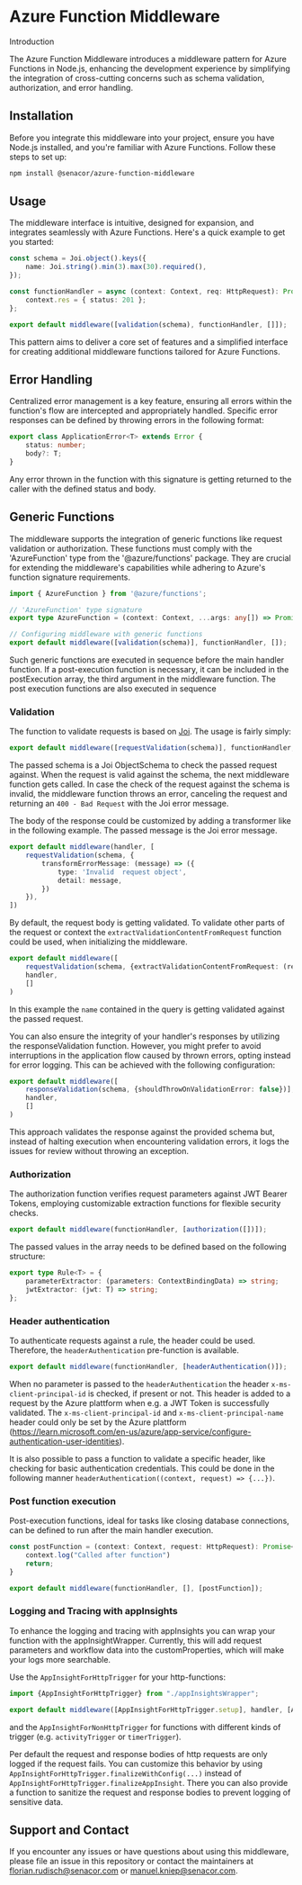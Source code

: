 # Azure Function Middleware

Introduction

The Azure Function Middleware introduces a middleware pattern for Azure Functions in Node.js, enhancing the development 
experience by simplifying the integration of cross-cutting concerns such as schema validation, authorization, and error handling.

## Installation

Before you integrate this middleware into your project, ensure you have Node.js installed, and you're familiar with Azure Functions. Follow these steps to set up:


```bash
npm install @senacor/azure-function-middleware
```

## Usage
The middleware interface is intuitive, designed for expansion, and integrates seamlessly with Azure Functions. Here's a quick example to get you started:

```typescript
const schema = Joi.object().keys({
    name: Joi.string().min(3).max(30).required(),
});

const functionHandler = async (context: Context, req: HttpRequest): Promise<void> => {
    context.res = { status: 201 };
};

export default middleware([validation(schema), functionHandler, []]);
```

This pattern aims to deliver a core set of features and a simplified interface for creating additional middleware functions tailored for Azure Functions.

## Error Handling

Centralized error management is a key feature, ensuring all errors within the function's flow are intercepted and appropriately handled. 
Specific error responses can be defined by throwing errors in the following format:

```typescript
export class ApplicationError<T> extends Error {
    status: number;
    body?: T;
}
```

Any error thrown in the function with this signature is getting returned to the caller with the defined status and body.

## Generic Functions

The middleware supports the integration of generic functions like request validation or authorization. 
These functions must comply with the 'AzureFunction' type from the '@azure/functions' package. 
They are crucial for extending the middleware's capabilities while adhering to Azure's function signature requirements.

```typescript
import { AzureFunction } from '@azure/functions';

// 'AzureFunction' type signature
export type AzureFunction = (context: Context, ...args: any[]) => Promise<any> | void;

// Configuring middleware with generic functions
export default middleware([validation(schema)], functionHandler, []);
```

Such generic functions are executed in sequence before the main handler function. 
If a post-execution function is necessary, it can be included in the postExecution array, the third argument in the middleware function. The post execution functions are also executed in sequence

### Validation

The function to validate requests is based on [Joi](https://www.npmjs.com/package/joi). The usage is fairly simply:

```typescript
export default middleware([requestValidation(schema)], functionHandler, []);
```

The passed schema is a Joi ObjectSchema to check the passed request against. When the request is valid against the schema, the next middleware function gets called. In case the check of the request against the schema is invalid, the middleware function throws an error, canceling the request and returning an `400 - Bad Request` with the Joi error message.

The body of the response could be customized by adding a transformer like in the following example. The passed message is the Joi error message.

```typescript
export default middleware(handler, [
    requestValidation(schema, {
        transformErrorMessage: (message) => ({
            type: 'Invalid  request object',
            detail: message,
        })
    }),
])
```

By default, the request body is getting validated. To validate other parts of the request or context the `extractValidationContentFromRequest` function could be used, when initializing the middleware.

```typescript
export default middleware([
    requestValidation(schema, {extractValidationContentFromRequest: (req, context) => req.query.name})],
    handler,
    []
)
```

In this example the `name` contained in the query is getting validated against the passed request.

You can also ensure the integrity of your handler's responses by utilizing the responseValidation function. 
However, you might prefer to avoid interruptions in the application flow caused by thrown errors, opting instead for error logging. 
This can be achieved with the following configuration:

```typescript
export default middleware([
    responseValidation(schema, {shouldThrowOnValidationError: false})],
    handler,
    []
)
```

This approach validates the response against the provided schema but, instead of halting execution 
when encountering validation errors, it logs the issues for review without throwing an exception.

### Authorization

The authorization function verifies request parameters against JWT Bearer Tokens, employing customizable extraction functions for flexible security checks.

```typescript
export default middleware(functionHandler, [authorization([])]);
```

The passed values in the array needs to be defined based on the following structure:  

```typescript
export type Rule<T> = {
    parameterExtractor: (parameters: ContextBindingData) => string;
    jwtExtractor: (jwt: T) => string;
};
```

### Header authentication

To authenticate requests against a rule, the header could be used. Therefore, the `headerAuthentication` pre-function is available.

```typescript
export default middleware(functionHandler, [headerAuthentication()]);
```

When no parameter is passed to the `headerAuthentication` the header `x-ms-client-principal-id` is checked, if present or not. This header is added to a request by the Azure plattform when e.g. a JWT Token is successfully validated.
The `x-ms-client-principal-id` and `x-ms-client-principal-name` header could only be set by the Azure plattform (https://learn.microsoft.com/en-us/azure/app-service/configure-authentication-user-identities).

It is also possible to pass a function to validate a specific header, like checking for basic authentication credentials. 
This could be done in the following manner `headerAuthentication((context, request) => {...})`.

### Post function execution

Post-execution functions, ideal for tasks like closing database connections, can be defined to run after the main handler execution.

```typescript
const postFunction = (context: Context, request: HttpRequest): Promise<void> => {
    context.log("Called after function")
    return;
}

export default middleware(functionHandler, [], [postFunction]);
```

### Logging and Tracing with appInsights

To enhance the logging and tracing with appInsights you can wrap your function with the appInsightWrapper. 
Currently, this will add request parameters and workflow data into the customProperties, which will make your logs more searchable.

Use the `AppInsightForHttpTrigger` for your http-functions:
```typescript
import {AppInsightForHttpTrigger} from "./appInsightsWrapper";

export default middleware([AppInsightForHttpTrigger.setup], handler, [AppInsightForHttpTrigger.finalizeAppInsight])
```

and the `AppInsightForNonHttpTrigger` for functions with different kinds of trigger (e.g. `activityTrigger` or `timerTrigger`).

Per default the request and response bodies of http requests are only logged if the request fails. You can customize this 
behavior by using `AppInsightForHttpTrigger.finalizeWithConfig(...)` instead of `AppInsightForHttpTrigger.finalizeAppInsight`.
There you can also provide a function to sanitize the request and response bodies to prevent logging of sensitive data.

## Support and Contact

If you encounter any issues or have questions about using this middleware, please file an issue in this repository or contact the maintainers at <florian.rudisch@senacor.com> or <manuel.kniep@senacor.com>.